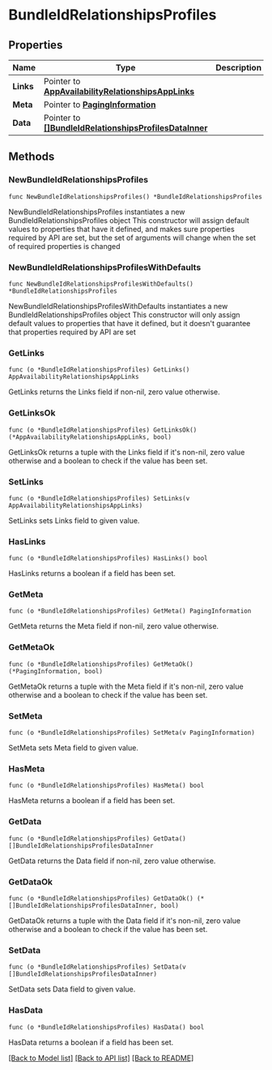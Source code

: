 # BundleIdRelationshipsProfiles

## Properties

Name | Type | Description | Notes
------------ | ------------- | ------------- | -------------
**Links** | Pointer to [**AppAvailabilityRelationshipsAppLinks**](AppAvailabilityRelationshipsAppLinks.md) |  | [optional] 
**Meta** | Pointer to [**PagingInformation**](PagingInformation.md) |  | [optional] 
**Data** | Pointer to [**[]BundleIdRelationshipsProfilesDataInner**](BundleIdRelationshipsProfilesDataInner.md) |  | [optional] 

## Methods

### NewBundleIdRelationshipsProfiles

`func NewBundleIdRelationshipsProfiles() *BundleIdRelationshipsProfiles`

NewBundleIdRelationshipsProfiles instantiates a new BundleIdRelationshipsProfiles object
This constructor will assign default values to properties that have it defined,
and makes sure properties required by API are set, but the set of arguments
will change when the set of required properties is changed

### NewBundleIdRelationshipsProfilesWithDefaults

`func NewBundleIdRelationshipsProfilesWithDefaults() *BundleIdRelationshipsProfiles`

NewBundleIdRelationshipsProfilesWithDefaults instantiates a new BundleIdRelationshipsProfiles object
This constructor will only assign default values to properties that have it defined,
but it doesn't guarantee that properties required by API are set

### GetLinks

`func (o *BundleIdRelationshipsProfiles) GetLinks() AppAvailabilityRelationshipsAppLinks`

GetLinks returns the Links field if non-nil, zero value otherwise.

### GetLinksOk

`func (o *BundleIdRelationshipsProfiles) GetLinksOk() (*AppAvailabilityRelationshipsAppLinks, bool)`

GetLinksOk returns a tuple with the Links field if it's non-nil, zero value otherwise
and a boolean to check if the value has been set.

### SetLinks

`func (o *BundleIdRelationshipsProfiles) SetLinks(v AppAvailabilityRelationshipsAppLinks)`

SetLinks sets Links field to given value.

### HasLinks

`func (o *BundleIdRelationshipsProfiles) HasLinks() bool`

HasLinks returns a boolean if a field has been set.

### GetMeta

`func (o *BundleIdRelationshipsProfiles) GetMeta() PagingInformation`

GetMeta returns the Meta field if non-nil, zero value otherwise.

### GetMetaOk

`func (o *BundleIdRelationshipsProfiles) GetMetaOk() (*PagingInformation, bool)`

GetMetaOk returns a tuple with the Meta field if it's non-nil, zero value otherwise
and a boolean to check if the value has been set.

### SetMeta

`func (o *BundleIdRelationshipsProfiles) SetMeta(v PagingInformation)`

SetMeta sets Meta field to given value.

### HasMeta

`func (o *BundleIdRelationshipsProfiles) HasMeta() bool`

HasMeta returns a boolean if a field has been set.

### GetData

`func (o *BundleIdRelationshipsProfiles) GetData() []BundleIdRelationshipsProfilesDataInner`

GetData returns the Data field if non-nil, zero value otherwise.

### GetDataOk

`func (o *BundleIdRelationshipsProfiles) GetDataOk() (*[]BundleIdRelationshipsProfilesDataInner, bool)`

GetDataOk returns a tuple with the Data field if it's non-nil, zero value otherwise
and a boolean to check if the value has been set.

### SetData

`func (o *BundleIdRelationshipsProfiles) SetData(v []BundleIdRelationshipsProfilesDataInner)`

SetData sets Data field to given value.

### HasData

`func (o *BundleIdRelationshipsProfiles) HasData() bool`

HasData returns a boolean if a field has been set.


[[Back to Model list]](../README.md#documentation-for-models) [[Back to API list]](../README.md#documentation-for-api-endpoints) [[Back to README]](../README.md)


